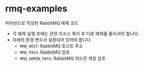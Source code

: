 # rmq-examples

파이썬으로 작성된 RabbitMQ 예제 코드

- 각 예제 실행 후에는 관련 리소스 제거 후 다른 예제를 돌리셔야 합니다.
- 아래의 환경 변수가 설정되어 있어야 합니다
  - `RMQ_HOST`: RabbitMQ 호스트 주소
  - `RMQ_PASS`: RabbitMQ 암호
  - `RMQ_ADMIN_PASS`: RabbitMQ 어드민 계정 암호 
